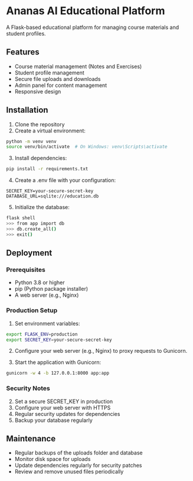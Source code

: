 # Ananas AI Educational Platform

A Flask-based educational platform for managing course materials and student profiles.

## Features

- Course material management (Notes and Exercises)
- Student profile management
- Secure file uploads and downloads
- Admin panel for content management
- Responsive design

## Installation

1. Clone the repository
2. Create a virtual environment:
```bash
python -m venv venv
source venv/bin/activate  # On Windows: venv\Scripts\activate
```

3. Install dependencies:
```bash
pip install -r requirements.txt
```

4. Create a .env file with your configuration:
```
SECRET_KEY=your-secure-secret-key
DATABASE_URL=sqlite:///education.db
```

5. Initialize the database:
```bash
flask shell
>>> from app import db
>>> db.create_all()
>>> exit()
```

## Deployment

### Prerequisites
- Python 3.8 or higher
- pip (Python package installer)
- A web server (e.g., Nginx)

### Production Setup

1. Set environment variables:
```bash
export FLASK_ENV=production
export SECRET_KEY=your-secure-secret-key
```

2. Configure your web server (e.g., Nginx) to proxy requests to Gunicorn.

3. Start the application with Gunicorn:
```bash
gunicorn -w 4 -b 127.0.0.1:8000 app:app
```

### Security Notes



2. Set a secure SECRET_KEY in production
3. Configure your web server with HTTPS
4. Regular security updates for dependencies
5. Backup your database regularly

## Maintenance

- Regular backups of the uploads folder and database
- Monitor disk space for uploads
- Update dependencies regularly for security patches
- Review and remove unused files periodically
